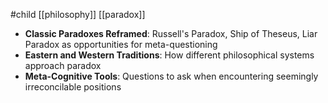 #child [[philosophy]] [[paradox]]

- **Classic Paradoxes Reframed**: Russell's Paradox, Ship of Theseus, Liar Paradox as opportunities for meta-questioning
- **Eastern and Western Traditions**: How different philosophical systems approach paradox
- **Meta-Cognitive Tools**: Questions to ask when encountering seemingly irreconcilable positions